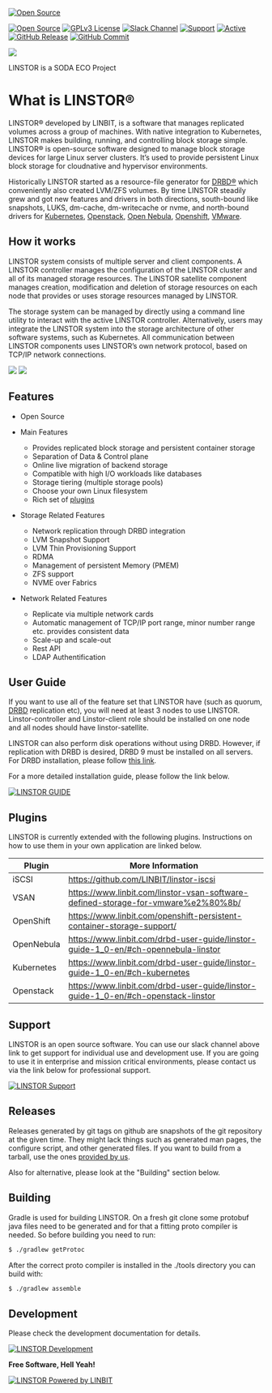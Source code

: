 [![Open Source](./docs/Linstor-Logo-Colour.png?raw=true)](https://www.linbit.com/linstor)

[![Open Source](https://img.shields.io/badge/Open-Source-brightgreen)](https://opensource.org/) [![GPLv3 License](https://img.shields.io/badge/License-GPL%20v3-brightgreen.svg)](https://opensource.org/licenses/) [![Slack Channel](https://img.shields.io/badge/Slack-Channel-brightgreen)](https://join.slack.com/t/linbit-community/shared_invite/enQtOTg0MTEzOTA4ODY0LTFkZGY3ZjgzYjEzZmM2OGVmODJlMWI2MjlhMTg3M2UyOGFiOWMxMmI1MWM4Yjc0YzQzYWU0MjAzNGRmM2M5Y2Q) [![Support](https://img.shields.io/badge/$-support-12a0df.svg?style=flat)](https://www.linbit.com/support/) [![Active](http://img.shields.io/badge/Status-Active-green.svg)](https://linbit.com/linstor) [![GitHub Release](https://img.shields.io/github/release/linbit/linstor-server.svg?style=flat)](https://github.com/LINBIT/linstor-server) [![GitHub Commit](https://img.shields.io/github/commit-activity/y/linbit/linstor-server)](https://github.com/LINBIT/linstor-server) 


 [![](https://github.com/LINBIT/linstor-server/blob/master/docs/sodaecop.png)](https://github.com/sodafoundation) 

 LINSTOR is a SODA ECO Project
 
# What is LINSTOR®

LINSTOR® developed by LINBIT, is a software that manages replicated volumes across a group of machines. With native integration to Kubernetes, LINSTOR makes building, running, and controlling block storage simple. LINSTOR® is open-source software designed to manage block storage devices for large Linux server clusters. It’s used to provide persistent Linux block storage for cloudnative and hypervisor environments. 

Historically LINSTOR started as a resource-file generator for [DRBD®](https://www.linbit.com/drbd/) which conveniently also created LVM/ZFS volumes. By time LINSTOR steadily grew and got new features and drivers in both directions, south-bound like snapshots, LUKS, dm-cache, dm-writecache or nvme, and north-bound drivers for [Kubernetes](https://www.linbit.com/kubernetes/), [Openstack](https://www.linbit.com/openstack/), [Open Nebula](https://www.linbit.com/opennebula/), [Openshift](https://www.linbit.com/openshift-persistent-container-storage-support/), [VMware](https://www.linbit.com/linstor-vsan-software-defined-storage-for-vmware%e2%80%8b/).


## How it works

LINSTOR system consists of multiple server and client components. A LINSTOR controller manages the configuration of the LINSTOR cluster and all of its managed storage resources. The LINSTOR satellite component manages creation, modification and deletion of storage resources on each node that provides or uses storage resources managed by LINSTOR.

The storage system can be managed by directly using a command line utility to interact with the active LINSTOR controller. Alternatively, users may integrate the LINSTOR system into the storage architecture of other software systems, such as Kubernetes.
All communication between LINSTOR components uses LINSTOR’s own network protocol, based on TCP/IP network connections.

 [![](https://mldatnmifxoe.i.optimole.com/Q4Tiw9A-gKsTX1iL/w:350/h:636/q:auto/https://www.linbit.com/wp-content/uploads/2020/03/How-It-Works2.png)](https://www.linbit.com/linstor/)  [![](https://mldatnmifxoe.i.optimole.com/Q4Tiw9A-22SC98Y2/w:450/h:402/q:auto/https://www.linbit.com/wp-content/uploads/2020/03/unnamed.png)](https://www.linbit.com/linstor/)

## Features
- Open Source


- Main Features
  - Provides replicated block storage and persistent container storage
  - Separation of Data & Control plane
  - Online live migration of backend storage
  - Compatible with high I/O workloads like databases
  - Storage tiering (multiple storage pools)
  - Choose your own Linux filesystem
  - Rich set of [plugins](https://github.com/linbit/linstor-server/blob/master/README.md#plugins)
 

- Storage Related Features
  - Network replication through DRBD integration
  - LVM Snapshot Support
  - LVM Thin Provisioning Support
  - RDMA
  - Management of persistent Memory (PMEM)
  - ZFS support
  - NVME over Fabrics


- Network Related Features
  - Replicate via multiple network cards
  - Automatic management of TCP/IP port range, minor number range etc. provides consistent data
  - Scale-up and scale-out
  - Rest API
  - LDAP Authentification

## User Guide
If you want to use all of the feature set that LINSTOR have (such as quorum, [DRBD](https://www.linbit.com/drbd/) replication etc), you will need at least 3 nodes to use LINSTOR. Linstor-controller and Linstor-client role should be installed on one node and all nodes should have linstor-satellite.

LINSTOR can also perform disk operations without using DRBD. However, if replication with DRBD is desired, DRBD 9 must be installed on all servers. For DRBD installation, please follow [this link](https://www.linbit.com/drbd-user-guide/drbd-guide-9_0-en/).

For a more detailed installation guide, please follow the link below.

[![LINSTOR GUIDE](https://img.shields.io/badge/LINSTOR-GUIDE-orange)](https://www.linbit.com/user-guides/) 

## Plugins

LINSTOR is currently extended with the following plugins. Instructions on how to use them in your own application are linked below.

| Plugin | More Information |
| ------ | ------ |
|iSCSI| https://github.com/LINBIT/linstor-iscsi |
|VSAN|https://www.linbit.com/linstor-vsan-software-defined-storage-for-vmware%e2%80%8b/|
|OpenShift|https://www.linbit.com/openshift-persistent-container-storage-support/|
|OpenNebula|https://www.linbit.com/drbd-user-guide/linstor-guide-1_0-en/#ch-opennebula-linstor|
|Kubernetes|https://www.linbit.com/drbd-user-guide/linstor-guide-1_0-en/#ch-kubernetes|
|Openstack|https://www.linbit.com/drbd-user-guide/linstor-guide-1_0-en/#ch-openstack-linstor|

## Support

LINSTOR is an open source software. You can use our slack channel above link to get support for individual use and development use.
If you are going to use it in enterprise and mission critical environments, please contact us via the link below for professional support.

[![LINSTOR Support](https://img.shields.io/badge/LINSTOR-SUPPORT-brightgreen)](https://www.linbit.com/support/) 


## Releases
Releases generated by git tags on github are snapshots of the git repository at the given time. They might lack things such as generated man pages, the configure script, and other generated files. If you want to build from a tarball, use the ones [provided by us](https://www.linbit.com/linbit-software-download-page-for-linstor-and-drbd-linux-driver/).

Also for alternative, please look at the "Building" section below. 


## Building
Gradle is used for building LINSTOR. On a fresh git clone some protobuf java files need to be generated and for that a fitting proto compiler is needed. So before building you need to run:
```sh
$ ./gradlew getProtoc
```
After the correct proto compiler is installed in the ./tools directory you can build with:
```sh
$ ./gradlew assemble
```
## Development
Please check the development documentation for details.  

[![LINSTOR Development](https://img.shields.io/badge/LINSTOR-DEVELOPMENT-brightgreen)](https://github.com/LINBIT/linstor-server/blob/master/docs/development.md
) 

**Free Software, Hell Yeah!**

[![LINSTOR Powered by LINBIT](./docs/poweredby_linbit_small.png?raw=true)](https://www.linbit.com/linstor/) 
